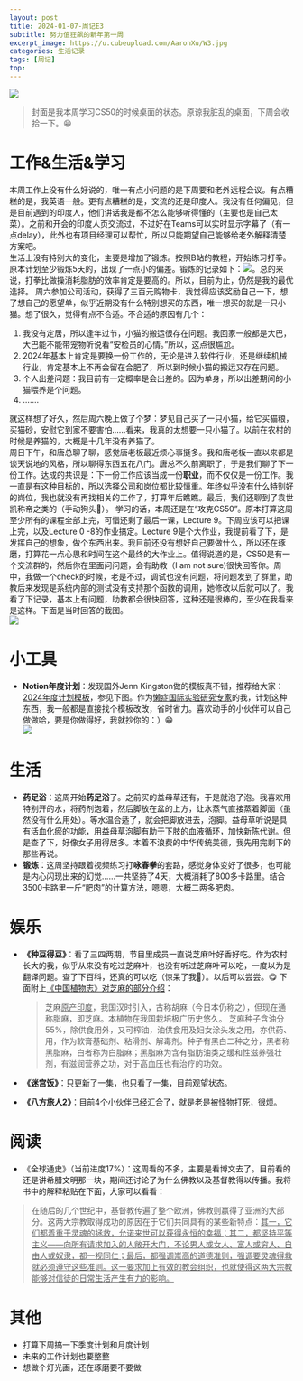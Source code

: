 ```yaml
---
layout: post
title: 2024-01-07-周记E3
subtitle: 努力值狂飙的新年第一周
excerpt_image: https://u.cubeupload.com/AaronXu/W3.jpg
categories: 生活记录
tags: [周记]
top: 
---
```


![ ](https://u.cubeupload.com/AaronXu/W3.jpg)
>封面是我本周学习CS50的时候桌面的状态。原谅我脏乱的桌面，下周会收拾一下。😁    



# 工作&生活&学习  
本周工作上没有什么好说的，唯一有点小问题的是下周要和老外远程会议。有点糟糕的是，我英语一般。更有点糟糕的是，交流的还是印度人。我没有任何偏见，但是目前遇到的印度人，他们讲话我是都不怎么能够听得懂的（主要也是自己太菜）。之前和开会的印度人页交流过，不过好在Teams可以实时显示字幕了（有一点delay），此外也有项目经理可以帮忙，所以只能期望自己能够给老外解释清楚方案吧。    
生活上没有特别大的变化，主要是增加了锻炼。按照B站的教程，开始练习打拳。原本计划至少锻炼5天的，出现了一点小的偏差。锻炼的记录如下：![ ](https://u.cubeupload.com/AaronXu/72d452.jpeg)。总的来说，打拳比做操消耗脂肪的效率肯定是要高的。所以，目前为止，仍然是我的最优选择。
周六参加公司活动，获得了三百元购物卡，我觉得应该奖励自己一下，想了想自己的愿望单，似乎近期没有什么特别想买的东西，唯一想买的就是一只小猫。想了很久，觉得有点不合适。不合适的原因有几个：
1. 我没有定居，所以逢年过节，小猫的搬运很存在问题。我回家一般都是大巴，大巴能不能带宠物听说看“安检员的心情。”所以，这点很尴尬。    
2. 2024年基本上肯定是要换一份工作的，无论是进入软件行业，还是继续机械行业，肯定基本上不再会留在合肥了，所以到时候小猫的搬运又存在问题。
3. 个人出差问题：我目前有一定概率是会出差的。因为单身，所以出差期间的小猫喂养是个问题。
4. .......
  
就这样想了好久，然后周六晚上做了个梦：梦见自己买了一只小猫，给它买猫粮，买猫砂，安慰它到家不要害怕......看来，我真的太想要一只小猫了。以前在农村的时候是养猫的，大概是十几年没有养猫了。    
周日下午，和唐总聊了聊，感觉唐老板最近烦心事挺多。我和唐老板一直以来都是谈天说地的风格，所以聊得东西五花八门。唐总不久前离职了，于是我们聊了下一份工作。达成的共识是：下一份工作应该当成一份**职业**，而不仅仅是一份工作。我一直是有这种目标的，所以选择公司和岗位都比较慎重。年终似乎没有什么特别好的岗位，我也就没有再找相关的工作了，打算年后瞧瞧。最后，我们还聊到了袁世凯称帝之类的（手动狗头🐶）。
学习的话，本周还是在“攻克CS50”。原本打算这周至少所有的课程全部上完，可惜还剩了最后一课，Lecture 9。下周应该可以把课上完，以及Lecture 0 -8的作业搞定。Lecture 9是个大作业，我提前看了下，是发挥自己的想象，做个东西出来。我目前还没有想好自己要做什么，所以还在琢磨，打算花一点心思和时间在这个最终的大作业上。值得说道的是，CS50是有一个交流群的，然后你在里面问问题，会有助教（I am not sure)很快回答你。周中，我做一个check的时候，老是不过，调试也没有问题，将问题发到了群里，助教后来发现是系统内部的测试没有支持那个函数的调用，她修改以后就可以了。我看了下记录，基本上有问题，助教都会很快回答，这种还是很棒的，至少在我看来是这样。下面是当时回答的截图。    
![ ](https://u.cubeupload.com/AaronXu/CS502.png)



# 小工具  
- **Notion年度计划**：发现国外Jenn Kingston做的模板真不错，推荐给大家：[2024年度计划模板](https://melted-roadrunner-19b.notion.site/2024-Planner-Template-6a2aba0dc0754184bb823810d9f18b88)，参见下图。作为<u>懒症国际实验研究专家</u>的我，计划这种东西，我一般都是直接找个模板改改，省时省力。喜欢动手的小伙伴可以自己做做哈，要是你做得好，我就抄你的：）😁      
![ ](https://u.cubeupload.com/AaronXu/430712.png)

# 生活  
- **药足浴**：这周开始**药足浴**了。之前买的益母草还有，于是就泡了泡。我喜欢用特别开的水，将药剂泡着，然后脚放在盆的上方，让水蒸气直接蒸着脚面（虽然没有什么用处）。等水温合适了，就会把脚放进去，泡脚。益母草听说是具有活血化瘀的功能，用益母草泡脚有助于下肢的血液循环，加快新陈代谢。但是查了下，好像女子用得居多。本着不浪费的中华传统美德，我先用完剩下的那些再说。
- **锻炼**：这周坚持跟着视频练习打**咏春拳**的套路，感觉身体变好了很多，也可能是内心闪现出来的幻觉......一共坚持了4天，大概消耗了800多卡路里。结合3500卡路里一斤“肥肉”的计算方法，嗯嗯，大概二两多肥肉。

# 娱乐    
- **《种豆得豆》**：看了三四两期，节目里成员一直说芝麻叶好香好吃。作为农村长大的我，似乎从来没有吃过芝麻叶，也没有听过芝麻叶可以吃，一度以为是翻译问题。查了下百科，还真的可以吃（惊呆了我🤔）。以后可以尝尝。😋  下面附上[《中国植物志》对芝麻的部分介绍](https://www.iplant.cn/frps2019/frps?id=%e8%8a%9d%e9%ba%bb)：    
	> 芝麻<u>原产印度</u>，我国汉时引入，古称胡麻（今日本仍称之），但现在通称脂麻，即芝麻。本植物在我国栽培极广历史悠久。
	> 芝麻种子含油分55%，除供食用外，又可榨油，油供食用及妇女涂头发之用，亦供药、用，作为软膏基础剂、粘滑剂、解毒剂。种子有黑白二种之分，黑者称黑脂麻，白者称为白脂麻；黑脂麻为含有脂肪油类之缓和性滋养强壮剂，有滋润营养之功，对于高血压也有治疗的功效。    
	
- **《迷宫饭》**：只更新了一集，也只看了一集，目前观望状态。
- **《八方旅人2》**：目前4个小伙伴已经汇合了，就是老是被怪物打死，很烦。


# 阅读
- 《全球通史》（当前进度17%）：这周看的不多，主要是看博文去了。目前看的还是讲希腊文明那一块，期间还讨论了为什么佛教以及基督教得以传播。我将书中的解释粘贴在下面，大家可以看看：    
>在随后的几个世纪中，基督教传遍了整个欧洲，佛教则赢得了亚洲的大部分。这两大宗教取得成功的原因在于它们共同具有的某些新特点：<u>其一，它们都着重于灵魂的拯救，允诺来世可以获得永恒的幸福；其二，都坚持平等主义——向所有请求加入的人敞开大门，不论男人或女人、富人或穷人、自由人或奴隶，都一视同仁；最后，都强调崇高的道德准则，强调要灵魂得救就必须遵守这些准则。这一要求加上有效的教会组织，也就使得这两大宗教能够对信徒的日常生活产生有力的影响。</u>


# 其他
- 打算下周搞一下季度计划和月度计划
- 未来的工作计划也要整整
- 想做个灯光画，还在琢磨要不要做
